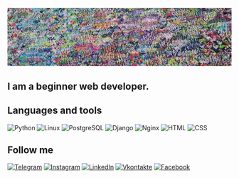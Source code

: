 ![Header](https://github.com/GrigorevEv/GrigorevEv/blob/main/assets/photo.png)

## I am a beginner web developer.

## Languages and tools
![Python](https://img.shields.io/badge/-Python-090909?style=for-the-badge&logo=python)
![Linux](https://img.shields.io/badge/-Linux-090909?style=for-the-badge&logo=linux)
![PostgreSQL](https://img.shields.io/badge/-PostgreSQL-090909?style=for-the-badge&logo=postgresql)
![Django](https://img.shields.io/badge/-Django-090909?style=for-the-badge&logo=django)
![Nginx](https://img.shields.io/badge/-Nginx-090909?style=for-the-badge&logo=nginx)
![HTML](https://img.shields.io/badge/-HTML-DD4B25?style=for-the-badge&logo=html5)
![CSS](https://img.shields.io/badge/-CSS-254BDD?style=for-the-badge&logo=css3)

## Follow me
[![Telegram](https://img.shields.io/badge/-Telegram-090909?style=for-the-badge&logo=telegram&logoColor=27A0D9)](https://t.me/GrigorevEv)
[![Instagram](https://img.shields.io/badge/-Instagram-090909?style=for-the-badge&logo=instagram&logoColor=B4068E)](https://www.instagram.com/millturner/)
[![LinkedIn](https://img.shields.io/badge/-LinkedIn-090909?style=for-the-badge&logo=linkedin&logoColor=007BB6)](https://www.linkedin.com/in/grigorevev)
[![Vkontakte](https://img.shields.io/badge/-Vkontakte-090909?style=for-the-badge&logo=Vk&logoColor=4F7DB3)](https://vk.com/evgeny_grigoryev90)
[![Facebook](https://img.shields.io/badge/-Facebook-090909?style=for-the-badge&logo=Facebook&logoColor=1195F5)](https://www.facebook.com/GrigorevEv)
